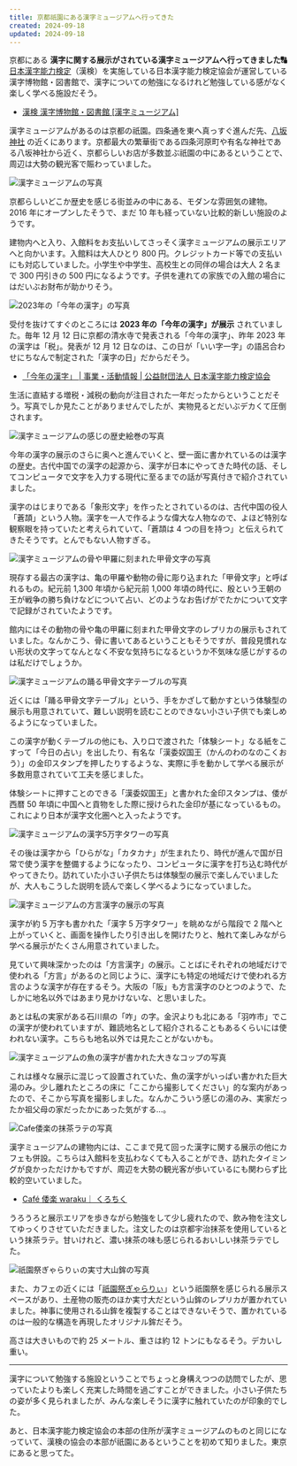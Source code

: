 ```yaml
---
title: 京都祇園にある漢字ミュージアムへ行ってきた
created: 2024-09-18
updated: 2024-09-18
---
```


京都にある **漢字に関する展示がされている漢字ミュージアムへ行ってきました🔠** [日本漢字能力検定](https://www.kanken.or.jp/kanken/)（漢検）を実施している日本漢字能力検定協会が運営している漢字博物館・図書館で、漢字についての勉強になるけれど勉強している感がなく楽しく学べる施設だそう。

- [漢検 漢字博物館・図書館 [漢字ミュージアム]](https://www.kanjimuseum.kyoto/)

漢字ミュージアムがあるのは京都の祇園。四条通を東へ真っすぐ進んだ先、[八坂神社](https://www.yasaka-jinja.or.jp/) の近くにあります。京都最大の繁華街である四条河原町や有名な神社である八坂神社から近く、京都らしいお店が多数並ぶ祇園の中にあるということで、周辺は大勢の観光客で賑わっていました。

![漢字ミュージアムの写真](786532e2-295c-466f-bbcd-58c5897ed700)

京都らしいどこか歴史を感じる街並みの中にある、モダンな雰囲気の建物。2016 年にオープンしたそうで、まだ 10 年も経っていない比較的新しい施設のようです。

建物内へと入り、入館料をお支払いしてさっそく漢字ミュージアムの展示エリアへと向かいます。入館料は大人ひとり 800 円。クレジットカード等での支払いにも対応していました。小学生や中学生、高校生との同伴の場合は大人 2 名まで 300 円引きの 500 円になるようです。子供を連れての家族での入館の場合にはだいぶお財布が助かりそう。

![2023年の「今年の漢字」の写真](f3a6f17e-f5b3-402f-e4ef-e04c3b823900)

受付を抜けてすぐのところには **2023 年の「今年の漢字」が展示** されていました。毎年 12 月 12 日に京都の清水寺で発表される「今年の漢字」、昨年 2023 年の漢字は「税」。発表が 12 月 12 日なのは、この日が「いい字一字」の語呂合わせにちなんで制定された「漢字の日」だからだそう。

- [「今年の漢字」 | 事業・活動情報 | 公益財団法人 日本漢字能力検定協会](https://www.kanken.or.jp/project/edification/years_kanji.html)

生活に直結する増税・減税の動向が注目された一年だったからということだそう。写真でしか見たことがありませんでしたが、実物見るとだいぶデカくて圧倒されます。

![漢字ミュージアムの感じの歴史絵巻の写真](51891d41-0b9a-4564-c797-9844e4ae6500)

今年の漢字の展示のさらに奥へと進んでいくと、壁一面に書かれているのは漢字の歴史。古代中国での漢字の起源から、漢字が日本にやってきた時代の話、そしてコンピュータで文字を入力する現代に至るまでの話が写真付きで紹介されていました。

漢字のはじまりである「象形文字」を作ったとされているのは、古代中国の役人「蒼頡」という人物。漢字を一人で作るような偉大な人物なので、よほど特別な観察眼を持っていたと考えられていて、「蒼頡は 4 つの目を持つ」と伝えられてきたそうです。とんでもない人物すぎる。

![漢字ミュージアムの骨や甲羅に刻まれた甲骨文字の写真](c551db3e-053e-4997-e0a5-e23806bc0d00)

現存する最古の漢字は、亀の甲羅や動物の骨に彫り込まれた「甲骨文字」と呼ばれるもの。紀元前 1,300 年頃から紀元前 1,000 年頃の時代に、殷という王朝の王が戦争の勝ち負けなどについて占い、どのようなお告げがでたかについて文字で記録がされていたようです。

館内にはその動物の骨や亀の甲羅に刻まれた甲骨文字のレプリカの展示もされていました。なんかこう、骨に書いてあるということもそうですが、普段見慣れない形状の文字ってなんとなく不安な気持ちになるというか不気味な感じがするのは私だけでしょうか。

![漢字ミュージアムの踊る甲骨文字テーブルの写真](9af16de0-27c9-4b0d-ae42-6f66525e6600)

近くには「踊る甲骨文字テーブル」という、手をかざして動かすという体験型の展示も用意されていて、難しい説明を読むことのできない小さい子供でも楽しめるようになっていました。

この漢字が動くテーブルの他にも、入り口で渡された「体験シート」なる紙をこすって「今日の占い」を出したり、有名な「漢委奴国王（かんのわのなのこくおう）」の金印スタンプを押したりするような、実際に手を動かして学べる展示が多数用意されていて工夫を感じました。

体験シートに押すことのできる「漢委奴国王」と書かれた金印スタンプは、倭が西暦 50 年頃に中国へと貢物をした際に授けられた金印が基になっているもの。これにより日本が漢字文化圏へと入ったようです。

![漢字ミュージアムの漢字5万字タワーの写真](b94f34ad-d387-458f-5946-f29fe7d99b00)

その後は漢字から「ひらがな」「カタカナ」が生まれたり、時代が進んで国が日常で使う漢字を整備するようになったり、コンピュータに漢字を打ち込む時代がやってきたり。訪れていた小さい子供たちは体験型の展示で楽しんでいましたが、大人もこうした説明を読んで楽しく学べるようになっていました。

![漢字ミュージアムの方言漢字の展示の写真](27940805-1f41-49d6-e281-49b499539700)

漢字が約 5 万字も書かれた「漢字 5 万字タワー」を眺めながら階段で 2 階へと上がっていくと、画面を操作したり引き出しを開けたりと、触れて楽しみながら学べる展示がたくさん用意されていました。

見ていて興味深かったのは「方言漢字」の展示。ことばにそれぞれの地域だけで使われる「方言」があるのと同じように、漢字にも特定の地域だけで使われる方言のような漢字が存在するそう。大阪の「阪」も方言漢字のひとつのようで、たしかに地名以外ではあまり見かけないな、と思いました。

あとは私の実家がある石川県の「咋」の字。金沢よりも北にある「羽咋市」でこの漢字が使われていますが、難読地名として紹介されることもあるくらいには使われない漢字。こちらも地名以外では見たことがないかも。

![漢字ミュージアムの魚の漢字が書かれた大きなコップの写真](25d98e20-afbd-4401-e885-4980556e2300)

これは様々な展示に混じって設置されていた、魚の漢字がいっぱい書かれた巨大湯のみ。少し離れたところの床に「ここから撮影してください」的な案内があったので、そこから写真を撮影しました。なんかこういう感じの湯のみ、実家だったか祖父母の家だったかにあった気がする…。

![Cafe倭楽の抹茶ラテの写真](d6c71a90-ffb5-4f3a-774a-723a1bb73800)

漢字ミュージアムの建物内には、ここまで見て回った漢字に関する展示の他にカフェも併設。こちらは入館料を支払わなくても入ることができ、訪れたタイミングが良かっただけかもですが、周辺を大勢の観光客が歩いているにも関わらず比較的空いていました。

- [Café 倭楽 waraku｜ くろちく](https://www.kurochiku.co.jp/fd_waraku.php)

うろうろと展示エリアを歩きながら勉強をして少し疲れたので、飲み物を注文してゆっくりさせていただきました。注文したのは京都宇治抹茶を使用しているという抹茶ラテ。甘いけれど、濃い抹茶の味も感じられるおいしい抹茶ラテでした。

![祇園祭ぎゃらりぃの実寸大山鉾の写真](72131058-4dd3-4f51-84ca-d89c013e8b00)

また、カフェの近くには「[祇園祭ぎゃらりぃ](https://gionmatsuri-g.com/)」という祇園祭を感じられる展示スペースがあり、土産物の販売のほか実寸大だという山鉾のレプリカが置かれていました。神事に使用される山鉾を複製することはできないそうで、置かれているのは一般的な構造を再現したオリジナル鉾だそう。

高さは大きいもので約 25 メートル、重さは約 12 トンにもなるそう。デカいし重い。

---

漢字について勉強する施設ということでちょっと身構えつつの訪問でしたが、思っていたよりも楽しく充実した時間を過ごすことができました。小さい子供たちの姿が多く見られましたが、みんな楽しそうに漢字に触れていたのが印象的でした。

あと、日本漢字能力検定協会の本部の住所が漢字ミュージアムのものと同じになっていて、漢検の協会の本部が祇園にあるということを初めて知りました。東京にあると思ってた。
